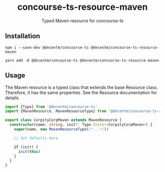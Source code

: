 <h1 align="center">
  concourse-ts-resource-maven
</h1>

<div align="center">

  Typed Maven resource for concourse-ts
</div>

## Installation

`npm i --save-dev @decentm/concourse-ts @decentm/concourse-ts-resource-maven`

`yarn add -D @decentm/concourse-ts @decentm/concourse-ts-resource-maven`

## Usage

The Maven resource is a typed class that extends the base Resource class.
Therefore, it has the same properties. See the Resource documentation for details.

```typescript
import {Type} from '@decentm/concourse-ts'
import {MavenResource, MavenResourceType} from '@decentm/concourse-ts-resource-maven'

export class CorpityCorpMaven extends MavenResource {
  constructor(name: string, init?: Type.Initer<CorpityCorpMaven>) {
    super(name, new MavenResourceType(/*...*/))

    // Set defaults here

    if (init) {
      init(this)
    }
  }
}
```
